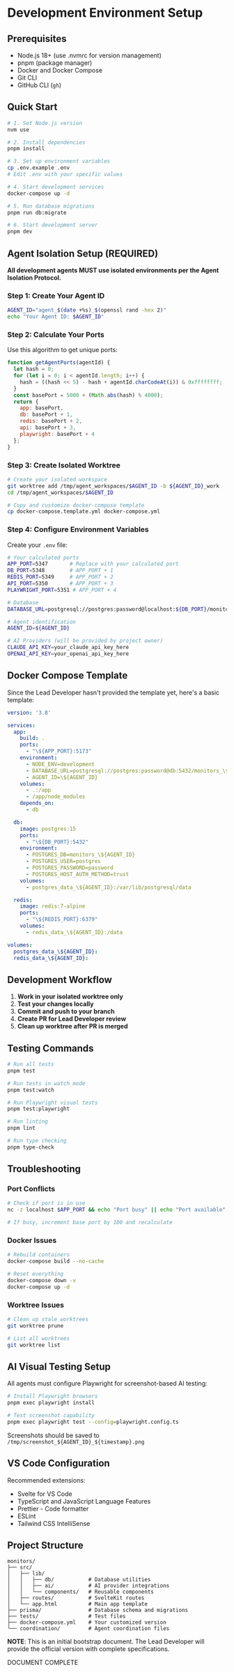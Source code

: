# Development Environment Setup

## Prerequisites

- Node.js 18+ (use .nvmrc for version management)
- pnpm (package manager)
- Docker and Docker Compose
- Git CLI
- GitHub CLI (`gh`)

## Quick Start

```bash
# 1. Set Node.js version
nvm use

# 2. Install dependencies
pnpm install

# 3. Set up environment variables
cp .env.example .env
# Edit .env with your specific values

# 4. Start development services
docker-compose up -d

# 5. Run database migrations
pnpm run db:migrate

# 6. Start development server
pnpm dev
```

## Agent Isolation Setup (REQUIRED)

**All development agents MUST use isolated environments per the Agent Isolation Protocol.**

### Step 1: Create Your Agent ID
```bash
AGENT_ID="agent_$(date +%s)_$(openssl rand -hex 2)"
echo "Your Agent ID: $AGENT_ID"
```

### Step 2: Calculate Your Ports
Use this algorithm to get unique ports:
```javascript
function getAgentPorts(agentId) {
  let hash = 0;
  for (let i = 0; i < agentId.length; i++) {
    hash = ((hash << 5) - hash + agentId.charCodeAt(i)) & 0xffffffff;
  }
  const basePort = 5000 + (Math.abs(hash) % 4000);
  return {
    app: basePort,
    db: basePort + 1,
    redis: basePort + 2,
    api: basePort + 3,
    playwright: basePort + 4
  };
}
```

### Step 3: Create Isolated Worktree
```bash
# Create your isolated workspace
git worktree add /tmp/agent_workspaces/$AGENT_ID -b ${AGENT_ID}_work
cd /tmp/agent_workspaces/$AGENT_ID

# Copy and customize docker-compose template
cp docker-compose.template.yml docker-compose.yml
```

### Step 4: Configure Environment Variables
Create your `.env` file:
```bash
# Your calculated ports
APP_PORT=5347       # Replace with your calculated port
DB_PORT=5348        # APP_PORT + 1
REDIS_PORT=5349     # APP_PORT + 2
API_PORT=5350       # APP_PORT + 3
PLAYWRIGHT_PORT=5351 # APP_PORT + 4

# Database
DATABASE_URL=postgresql://postgres:password@localhost:${DB_PORT}/monitors_${AGENT_ID}

# Agent identification
AGENT_ID=${AGENT_ID}

# AI Providers (will be provided by project owner)
CLAUDE_API_KEY=your_claude_api_key_here
OPENAI_API_KEY=your_openai_api_key_here
```

## Docker Compose Template

Since the Lead Developer hasn't provided the template yet, here's a basic template:

```yaml
version: '3.8'

services:
  app:
    build: .
    ports:
      - "\${APP_PORT}:5173"
    environment:
      - NODE_ENV=development
      - DATABASE_URL=postgresql://postgres:password@db:5432/monitors_\${AGENT_ID}
      - AGENT_ID=\${AGENT_ID}
    volumes:
      - .:/app
      - /app/node_modules
    depends_on:
      - db

  db:
    image: postgres:15
    ports:
      - "\${DB_PORT}:5432"
    environment:
      - POSTGRES_DB=monitors_\${AGENT_ID}
      - POSTGRES_USER=postgres
      - POSTGRES_PASSWORD=password
      - POSTGRES_HOST_AUTH_METHOD=trust
    volumes:
      - postgres_data_\${AGENT_ID}:/var/lib/postgresql/data

  redis:
    image: redis:7-alpine
    ports:
      - "\${REDIS_PORT}:6379"
    volumes:
      - redis_data_\${AGENT_ID}:/data

volumes:
  postgres_data_\${AGENT_ID}:
  redis_data_\${AGENT_ID}:
```

## Development Workflow

1. **Work in your isolated worktree only**
2. **Test your changes locally**
3. **Commit and push to your branch**
4. **Create PR for Lead Developer review**
5. **Clean up worktree after PR is merged**

## Testing Commands

```bash
# Run all tests
pnpm test

# Run tests in watch mode
pnpm test:watch

# Run Playwright visual tests
pnpm test:playwright

# Run linting
pnpm lint

# Run type checking
pnpm type-check
```

## Troubleshooting

### Port Conflicts
```bash
# Check if port is in use
nc -z localhost $APP_PORT && echo "Port busy" || echo "Port available"

# If busy, increment base port by 100 and recalculate
```

### Docker Issues
```bash
# Rebuild containers
docker-compose build --no-cache

# Reset everything
docker-compose down -v
docker-compose up -d
```

### Worktree Issues
```bash
# Clean up stale worktrees
git worktree prune

# List all worktrees
git worktree list
```

## AI Visual Testing Setup

All agents must configure Playwright for screenshot-based AI testing:

```bash
# Install Playwright browsers
pnpm exec playwright install

# Test screenshot capability
pnpm exec playwright test --config=playwright.config.ts
```

Screenshots should be saved to `/tmp/screenshot_${AGENT_ID}_${timestamp}.png`

## VS Code Configuration

Recommended extensions:
- Svelte for VS Code
- TypeScript and JavaScript Language Features
- Prettier - Code formatter
- ESLint
- Tailwind CSS IntelliSense

## Project Structure

```
monitors/
├── src/
│   ├── lib/
│   │   ├── db/           # Database utilities
│   │   ├── ai/           # AI provider integrations
│   │   └── components/   # Reusable components
│   ├── routes/           # SvelteKit routes
│   └── app.html          # Main app template
├── prisma/               # Database schema and migrations
├── tests/                # Test files
├── docker-compose.yml    # Your customized version
└── coordination/         # Agent coordination files
```

**NOTE**: This is an initial bootstrap document. The Lead Developer will provide the official version with complete specifications.

DOCUMENT COMPLETE